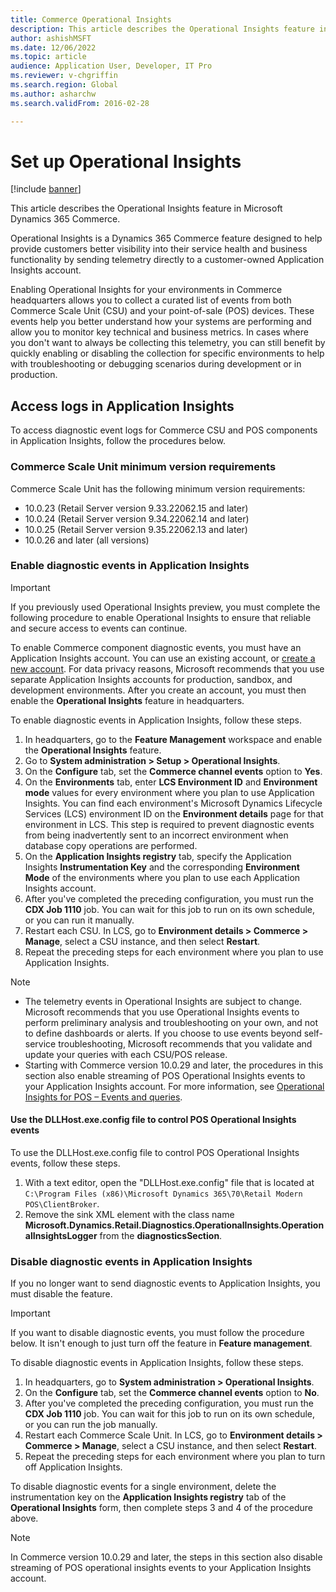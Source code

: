 ```yaml
---
title: Commerce Operational Insights
description: This article describes the Operational Insights feature in Microsoft Dynamics 365 Commerce.
author: ashishMSFT
ms.date: 12/06/2022
ms.topic: article
audience: Application User, Developer, IT Pro
ms.reviewer: v-chgriffin
ms.search.region: Global
ms.author: asharchw
ms.search.validFrom: 2016-02-28

---
```


# Set up Operational Insights

[!include [banner](../includes/banner.md)]

This article describes the Operational Insights feature in Microsoft Dynamics 365 Commerce.

Operational Insights is a Dynamics 365 Commerce feature designed to help provide customers better visibility into their service health and business functionality by sending telemetry directly to a customer-owned Application Insights account.

Enabling Operational Insights for your environments in Commerce headquarters allows you to collect a curated list of events from both Commerce Scale Unit (CSU) and your point-of-sale (POS) devices. These events help you better understand how your systems are performing and allow you to monitor key technical and business metrics. In cases where you don't want to always be collecting this telemetry, you can still benefit by quickly enabling or disabling the collection for specific environments to help with troubleshooting or debugging scenarios during development or in production.

## Access logs in Application Insights

To access diagnostic event logs for Commerce CSU and POS components in Application Insights, follow the procedures below.

### Commerce Scale Unit minimum version requirements

Commerce Scale Unit has the following minimum version requirements:

- 10.0.23 (Retail Server version 9.33.22062.15 and later)
- 10.0.24 (Retail Server version 9.34.22062.14 and later)
- 10.0.25 (Retail Server version 9.35.22062.13 and later)
- 10.0.26 and later (all versions)

### Enable diagnostic events in Application Insights

> [!IMPORTANT]
> If you previously used Operational Insights preview, you must complete the following procedure to enable Operational Insights to ensure that reliable and secure access to events can continue.

To enable Commerce component diagnostic events, you must have an Application Insights account. You can use an existing account, or [create a new account](/azure/azure-monitor/app/create-workspace-resource#create-workspace-based-resource). For data privacy reasons, Microsoft recommends that you use separate Application Insights accounts for production, sandbox, and development environments. After you create an account, you must then enable the **Operational Insights** feature in headquarters.

To enable diagnostic events in Application Insights, follow these steps. 

1. In headquarters, go to the **Feature Management** workspace and enable the **Operational Insights** feature.
1. Go to **System administration \> Setup \> Operational Insights**.
1. On the **Configure** tab, set the **Commerce channel events** option to **Yes**.
1. On the **Environments** tab, enter **LCS Environment ID** and **Environment mode** values for every environment where you plan to use Application Insights. You can find each environment's Microsoft Dynamics Lifecycle Services (LCS) environment ID on the **Environment details** page for that environment in LCS. This step is required to prevent diagnostic events from being inadvertently sent to an incorrect environment when database copy operations are performed.
1. On the **Application Insights registry** tab, specify the Application Insights **Instrumentation Key** and the corresponding **Environment Mode** of the environments where you plan to use each Application Insights account.
1. After you've completed the preceding configuration, you must run the **CDX Job 1110** job. You can wait for this job to run on its own schedule, or you can run it manually.
1. Restart each CSU. In LCS, go to **Environment details \> Commerce \> Manage**, select a CSU instance, and then select **Restart**.
1. Repeat the preceding steps for each environment where you plan to use Application Insights.

> [!NOTE]
> - The telemetry events in Operational Insights are subject to change. Microsoft recommends that you use Operational Insights events to perform preliminary analysis and troubleshooting on your own, and not to define dashboards or alerts. If you choose to use events beyond self-service troubleshooting, Microsoft recommends that you validate and update your queries with each CSU/POS release.
> - Starting with Commerce version 10.0.29 and later, the procedures in this section also enable streaming of POS Operational Insights events to your Application Insights account. For more information, see [Operational Insights for POS –
Events and queries](https://download.microsoft.com/download/9/2/b/92be35b0-0e24-4a4d-940d-6f4db29791c0/Operational-Insights-Commerce-POS-events-queries.pdf).

#### Use the DLLHost.exe.config file to control POS Operational Insights events

To use the DLLHost.exe.config file to control POS Operational Insights events, follow these steps.

1. With a text editor, open the "DLLHost.exe.config" file that is located at `C:\Program Files (x86)\Microsoft Dynamics 365\70\Retail Modern POS\ClientBroker`.
1. Remove the sink XML element with the class name **Microsoft.Dynamics.Retail.Diagnostics.OperationalInsights.OperationalInsightsLogger** from the **diagnosticsSection**. 

### Disable diagnostic events in Application Insights

If you no longer want to send diagnostic events to Application Insights, you must disable the feature.

> [!IMPORTANT]
> If you want to disable diagnostic events, you must follow the procedure below. It isn't enough to just turn off the feature in **Feature management**.

To disable diagnostic events in Application Insights, follow these steps.

1. In headquarters, go to **System administration \> Operational Insights**.
1. On the **Configure** tab, set the **Commerce channel events** option to **No**.
1. After you've completed the preceding configuration, you must run the **CDX Job 1110** job. You can wait for this job to run on its own schedule, or you can run the job manually.
1. Restart each Commerce Scale Unit. In LCS, go to **Environment details \> Commerce \> Manage**, select a CSU instance, and then select **Restart**.
1. Repeat the preceding steps for each environment where you plan to turn off Application Insights.

To disable diagnostic events for a single environment, delete the instrumentation key on the **Application Insights registry** tab of the **Operational Insights** form, then complete steps 3 and 4 of the procedure above.

> [!NOTE]
> In Commerce version 10.0.29 and later, the steps in this section also disable streaming of POS operational insights events to your Application Insights account. 
